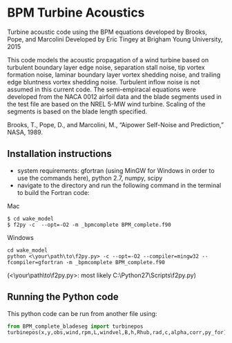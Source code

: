 # BPM Turbine Acoustics

Turbine acoustic code using the BPM equations developed by Brooks, Pope, and Marcolini
Developed by Eric Tingey at Brigham Young University, 2015

This code models the acoustic propagation of a wind turbine based on turbulent boundary layer edge noise, separation stall noise, tip vortex formation noise, laminar boundary layer vortex shedding noise, and trailing edge bluntness vortex shedding noise. Turbulent inflow noise is not assumed in this current code. The semi-empiracal equations were developed from the NACA 0012 airfoil data and the blade segments used in the test file are based on the NREL 5-MW wind turbine. Scaling of the segments is based on the blade length specified.

Brooks, T., Pope, D., and Marcolini, M., “Aipower Self-Noise and Prediction,” NASA, 1989.


## Installation instructions

- system requirements: gfortran (using MinGW for Windows in order to use the commands here), python 2.7, numpy, scipy
- navigate to the directory and run the following command in the terminal to build the Fortran code:

Mac
```
$ cd wake_model
$ f2py -c  --opt=-O2 -m _bpmcomplete BPM_complete.f90
```

Windows
```
cd wake_model
python <\your\path\to\f2py.py> -c --opt=-O2 --compiler=mingw32 --fcompiler=gfortran -m _bpmcomplete BPM_complete.f90
```
(<\your\path\to\f2py.py>: most likely C:\Python27\Scripts\f2py.py)

## Running the Python code

This python code can be run from another file using:
```python
from BPM_complete_bladeseg import turbinepos
turbinepos(x,y,obs,wind,rpm,L,windvel,B,h,Rhub,rad,c,alpha,corr,py_for) # SPL at specified observer location (xo,yo,zo) for a given turbine rotation rate, blade geometry, and free stream wind speed
```
